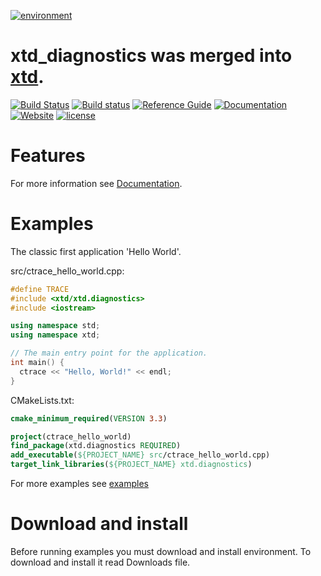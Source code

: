[![environment](docs/pictures/header.png)](https://gammasoft71.wixsite.com/xtd-environment)

# xtd_diagnostics was merged into [xtd](https://github.com/gammasoft71/xtd).

[![Build Status](https://travis-ci.org/gammasoft71/xtd_diagnostics.svg?branch=master)](https://travis-ci.org/gammasoft71/xtd_diagnostics)
[![Build status](https://ci.appveyor.com/api/projects/status/2nlokdfs0w3c3jdx?svg=true)](https://ci.appveyor.com/project/gammasoft71/xtd-diagnostics)
[![Reference Guide](https://img.shields.io/badge/code-Reference_Guide-brightgreen.svg)](https://codedocs.xyz/gammasoft71/xtd_diagnostics/)
[![Documentation](https://img.shields.io/badge/wiki-Documentaions-brightgreen.svg)](./README.md)
[![Website](https://img.shields.io/badge/web-gammasoft-brightgreen.svg)](https://gammasoft71.wixsite.com/gammasoft)
[![license](https://img.shields.io/github/license/gammasoft71/xtd.environment.svg)](LICENSE.md)
<!--- 
[![Download diagnostics](https://img.shields.io/sourceforge/dt/environmentpro.svg)](https://sourceforge.net/projects/environmentpro//files/latest/download)
[![GitHub top language](https://img.shields.io/github/languages/top/gammasoft71/xtd.environment.svg)](README.md)
[![Windows](https://img.shields.io/badge/os-Windows-004080.svg)](README.md)
[![macOS](https://img.shields.io/badge/os-macOS-004080.svg)](README.md)
[![Linux](https://img.shields.io/badge/os-Linux-004080.svg)](README.md)
[![codecov](https://codecov.io/gh/gammasoft71/xtd.environment/branch/master/graph/badge.svg)](https://codecov.io/gh/gammasoft71/xtd.environment)
--->

# Features

For more information see [Documentation](docs).

# Examples

The classic first application 'Hello World'.

src/ctrace_hello_world.cpp:

```c++
#define TRACE
#include <xtd/xtd.diagnostics>
#include <iostream>

using namespace std;
using namespace xtd;

// The main entry point for the application.
int main() {
  ctrace << "Hello, World!" << endl;
}
```

CMakeLists.txt:

```cmake
cmake_minimum_required(VERSION 3.3)

project(ctrace_hello_world)
find_package(xtd.diagnostics REQUIRED)
add_executable(${PROJECT_NAME} src/ctrace_hello_world.cpp)
target_link_libraries(${PROJECT_NAME} xtd.diagnostics)
```

For more examples see [examples](examples)

# Download and install

Before running examples you must download and install environment. To download and install it read Downloads file.

